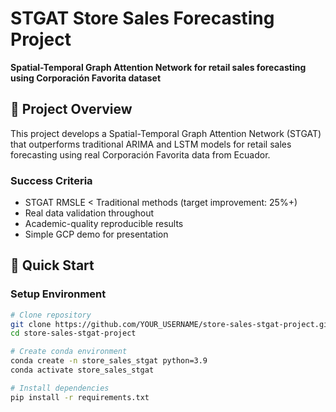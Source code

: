 # STGAT Store Sales Forecasting Project

**Spatial-Temporal Graph Attention Network for retail sales forecasting using Corporación Favorita dataset**

## 🎯 Project Overview

This project develops a Spatial-Temporal Graph Attention Network (STGAT) that outperforms traditional ARIMA and LSTM models for retail sales forecasting using real Corporación Favorita data from Ecuador.

### Success Criteria
- STGAT RMSLE < Traditional methods (target improvement: 25%+)
- Real data validation throughout
- Academic-quality reproducible results
- Simple GCP demo for presentation

## 🚀 Quick Start

### Setup Environment
```bash
# Clone repository
git clone https://github.com/YOUR_USERNAME/store-sales-stgat-project.git
cd store-sales-stgat-project

# Create conda environment
conda create -n store_sales_stgat python=3.9
conda activate store_sales_stgat

# Install dependencies
pip install -r requirements.txt

